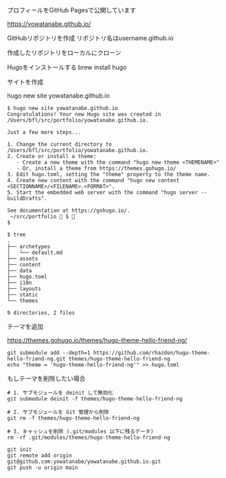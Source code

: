 プロフィールをGitHub Pagesで公開しています

https://yowatanabe.github.io/




GitHubリポジトリを作成
リポジトリ名はusername.github.io

作成したリポジトリをローカルにクローン



Hugoをインストールする
brew install hugo



サイトを作成

hugo new site yowatanabe.github.io

```
$ hugo new site yowatanabe.github.io
Congratulations! Your new Hugo site was created in /Users/bfl/src/portfolio/yowatanabe.github.io.

Just a few more steps...

1. Change the current directory to /Users/bfl/src/portfolio/yowatanabe.github.io.
2. Create or install a theme:
   - Create a new theme with the command "hugo new theme <THEMENAME>"
   - Or, install a theme from https://themes.gohugo.io/
3. Edit hugo.toml, setting the "theme" property to the theme name.
4. Create new content with the command "hugo new content <SECTIONNAME>/<FILENAME>.<FORMAT>".
5. Start the embedded web server with the command "hugo server --buildDrafts".

See documentation at https://gohugo.io/.
 ~/src/portfolio  $ 
$
```

```
$ tree
.
├── archetypes
│   └── default.md
├── assets
├── content
├── data
├── hugo.toml
├── i18n
├── layouts
├── static
└── themes

9 directories, 2 files
```

テーマを追加

https://themes.gohugo.io/themes/hugo-theme-hello-friend-ng/


```
git submodule add --depth=1 https://github.com/rhazdon/hugo-theme-hello-friend-ng.git themes/hugo-theme-hello-friend-ng
echo "theme = 'hugo-theme-hello-friend-ng'" >> hugo.toml
```

もしテーマを削除したい場合

```
# 1. サブモジュールを deinit して無効化
git submodule deinit -f themes/hugo-theme-hello-friend-ng

# 2. サブモジュールを Git 管理から削除
git rm -f themes/hugo-theme-hello-friend-ng

# 3. キャッシュを削除 (.git/modules 以下に残るデータ)
rm -rf .git/modules/themes/hugo-theme-hello-friend-ng
```




```
git init
git remote add origin git@github.com:yowatanabe/yowatanabe.github.io.git
git push -u origin main
```
